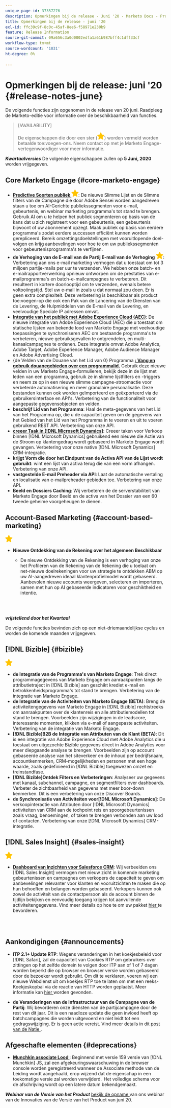 ```yaml
---
unique-page-id: 37357276
description: Opmerkingen bij de release - Juni '20 - Marketo Docs - Productdocumentatie
title: Opmerkingen bij de release - juni '20
exl-id: ffc39c9f-8c0c-45af-8ee6-f58971e230b9
feature: Release Information
source-git-commit: 09a656c3a0d0002edfa1a61b987bff4c1dff33cf
workflow-type: tm+mt
source-wordcount: '1031'
ht-degree: 0%

---
```


# Opmerkingen bij de release: juni &#39;20 {#release-notes-june}

De volgende functies zijn opgenomen in de release van 20 juni. Raadpleeg de Marketo-editie voor informatie over de beschikbaarheid van functies.

>[!AVAILABILITY]
>
>De eigenschappen die door een ster (![](assets/yellow-star.png)) worden vermeld worden betaalde toe:voegen-ons. Neem contact op met je Marketo Engage-vertegenwoordiger voor meer informatie.

**_Kwartaalversies_** De volgende eigenschappen zullen op **5 Juni, 2020** worden vrijgegeven.

## Core Marketo Engage {#core-marketo-engage}

* **[Predictive Soorten publiek ](https://experienceleague.adobe.com/docs/marketo/sky/predictive-audiences/getting-started-with-predictive-audiences.html?lang=en#predictive-audiences)** ![ (ster) ](assets/yellow-star.png): De nieuwe Slimme Lijst en de Slimme filters van de Campagne die door Adobe Sensei worden aangedreven staan u toe om AI-Gerichte publiekssegmenten voor e-mail, gebeurtenis, en webinar marketing programma&#39;s tot stand te brengen. Gebruik AI om u te helpen het publiek segmenteren op basis van de kans dat u zich registreert voor een gebeurtenis, een gebeurtenis bijwoont of uw abonnement opzegt. Maak publiek op basis van eerdere programma&#39;s zodat eerdere successen efficiënt kunnen worden gerepliceerd. Bereik omzettingsdoelstellingen met vooruitlopende doel-volgen en krijg aanbevelingen voor hoe te om uw publiekssegmenten voor gebeurtenisprogramma&#39;s te verfijnen.
* **de Verhoging van de E-mail van de Partij E-mail van de Verhoging** ![ (ster) ](assets/yellow-star.png): Verbetering aan ons e-mail marketing vermogen dat u toestaat om tot 3 miljoen partije-mails per uur te verzenden. We hebben onze batch- en e-mailrapportverwerking opnieuw ontworpen om de prestaties van e-mailprogramma&#39;s en batch-e-mailcampagnes te verbeteren. Dit resulteert in kortere doorlooptijd om te verzenden, evenals betere voltooiingstijd. Stel uw e-mail in zoals u dat normaal zou doen. Er is geen extra complexiteit. Deze verbetering is beschikbaar als product toe:voegen-op die ook een Pak van de Lancering van de Diensten van de Levering, de Hulpmiddelen van de E-mail van de Levering, en veelvoudige Speciale IP adressen omvat.
* **[Integratie van het publiek met Adobe Experience Cloud (AEC)](/help/marketo/product-docs/core-marketo-concepts/smart-lists-and-static-lists/static-lists/send-a-list-to-adobe-experience-cloud.md)**: De nieuwe integratie van Adobe Experience Cloud (AEC) die u toestaat om statische lijsten van bekende lood van Marketo Engage met veelvoudige toepassingen te synchroniseren AEC om bestaande programma&#39;s te verbeteren, nieuwe gebruiksgevallen te ontgrendelen, en multi-kanaalcampagnes te ordenen. Deze integratie omvat Adobe Analytics, Adobe Target, Adobe Experience Manager, Adobe Audience Manager en Adobe Advertising Cloud.
* {de Velden van de Douane van het Lid van 0} Programma **[: Vang en gebruik douanegebieden over een programmalid.](/help/marketo/product-docs/core-marketo-concepts/programs/working-with-programs/program-member-custom-fields.md)** Gebruik deze nieuwe velden in uw Marketo Engage-formulieren, bekijk deze in de lijst met leden van een programma, gebruik ze in slimme lijstfilters en -triggers en neem ze op in een nieuwe slimme campagne-stroomactie voor verbeterde automatisering en meer granulaire personalisatie. Deze bestanden kunnen ook worden geïmporteerd en geëxporteerd via de gebruikersinterface en API&#39;s. Verbetering van de functionaliteit voor aangepaste gegevensobjecten en velden.
* **beschrijf Lid van het Programma**: Haal de meta-gegevens van het Lid van het Programma op, die u de capaciteit geven om de gegevens van het Gebied van het Lid van het Programma in te voeren en uit te voeren gebruikend REST API. Verbetering van onze API.
* **[creeer Taak in [!DNL Microsoft Dynamics]](/help/marketo/product-docs/core-marketo-concepts/smart-campaigns/microsoft-dynamics-flow-actions/create-task-in-microsoft.md)**: Creeer taken voor Verkoop binnen [!DNL Microsoft Dynamics] gebruikend een nieuwe die Actie van de Stroom op klantengedrag wordt gebaseerd in Marketo Engage wordt gevangen. Verbetering voor onze native [!DNL Microsoft Dynamics] CRM-integratie.
* **krijgt Vorm die door het Eindpunt van de Activa API van de Lijst wordt gebruikt**: wint een lijst van activa terug die van een vorm afhangen. Verbetering van onze API.
* **vastgestelde E-mail Preheader via API**: Laat de automatische vertaling en localisatie van e-mailpreheader gebieden toe. Verbetering van onze API.
* **Beeld en Dossiers Caching**: Wij verbeteren de de serverstabiliteit van Marketo Engage door Beeld en de activa van het Dossier van een 60 tweede geheime voorgeheugen te dienen.

## Account-Based Marketing {#account-based-marketing}

![ (star) ](assets/yellow-star.png)

* **Nieuwe Ontdekking van de Rekening over het algemeen Beschikbaar**

   * De nieuwe Ontdekking van de Rekening is een verhoging van onze het Profileren van de Rekening van de Rekening die u toelaat om net-nieuwe doelrekeningen voor uw strategie te ontdekken ABM op uw AI-aangedreven ideaal klantenprofielmodel wordt gebaseerd. Aanbevolen nieuwe accounts weergeven, selecteren en importeren, samen met hun op AI gebaseerde indicatoren voor geschiktheid en intentie.

<br> 

**_vrijstellend door het Kwartaal_**

De volgende functies bevinden zich op een niet-driemaandelijkse cyclus en worden de komende maanden vrijgegeven.

## [!DNL Bizible] {#bizible}

![ (star) ](assets/yellow-star.png)

* **de Integratie van de Programma&#39;s van Marketo Engage**: Trek direct programmagegevens van Marketo Engage om aanraakpunten langs de attributietraject in [!DNL Bizible] aan geschikt krediet e-mail en betrokkenheidsprogramma&#39;s tot stand te brengen. Verbetering van de integratie van Marketo Engage.
* **de Integratie van de Activiteiten van Marketo Engage (BETA)**: Breng de activiteitengegevens van Marketo Engage in [!DNL Bizible] rechtstreeks om aanraakpunten over de klantenreis en alle attributiemodellen tot stand te brengen. Voorbeelden zijn wijzigingen in de leadscore, interessante momenten, klikken via e-mail of aangepaste activiteiten. Verbetering van de integratie van Marketo Engage.
* **[!DNL Bizible]B2B de Integratie van Attributen van de Klant (BETA)**: Dit is een integratie van Adobe Experience Cloud met Adobe Analytics die u toestaat om uitgezochte Bizible gegevens direct in Adobe Analytics voor meer diepgaande analyse te brengen. Voorbeelden zijn op account gebaseerde analyse van het siteverkeer en de inhoud per bedrijfsnaam, accountkenmerken, CRM-mogelijkheden en personen met een hoge waarde, zoals gedefinieerd in [!DNL Bizible] toegewezen omzet en treinstandfase.
* **[!DNL Bizible]Ontdek Filters en Verbeteringen**: Analyseer uw gegevens met kanaal, subchannel, campagne, en segmentfilters over dashboards. Verbeter de zichtbaarheid van gegevens met meer boor-down kenmerken. Dit is een verbetering van onze Discover Boards.
* **de Synchronisatie van Activiteiten voor[!DNL Microsoft Dynamics]**: De verkoopinteractie van Attributen door [!DNL Microsoft Dynamics] activiteiten van CRM aan de tochpoint reis en spoorgebeurtenissen zoals vraag, benoemingen, of taken te brengen verbonden aan uw lood of contacten. Verbetering van onze [!DNL Microsoft Dynamics] CRM-integratie.

## [!DNL Sales Insight] {#sales-insight}

![ (star) ](assets/yellow-star.png)

* **[Dashboard van Inzichten voor Salesforce CRM](/help/marketo/product-docs/marketo-sales-insight/msi-for-salesforce/features/insights-dashboard-feature-overview.md)**: Wij verbeelden ons [!DNL Sales Insight] vermogen met nieuw zicht in komende marketing gebeurtenissen en campagnes om verkopers de capaciteit te geven om aanbevelingen relevanter voor klanten en vooruitzichten te maken die op hun behoeften en belangen worden gebaseerd. Verkopers kunnen ook zowel de activiteit van de contactpersoon als de account binnen de tijdlijn bekijken en eenvoudig toegang krijgen tot aanvullende activiteitengegevens. Vind meer details op hoe te om uw pakket [ hier ](/help/marketo/product-docs/marketo-sales-insight/msi-for-salesforce/configuration/configuration-for-existing-customers.md) te bevorderen.

<br> 

## Aankondigingen {#announcements}

* **ITP 2.1+ Update RTP**: Wegens veranderingen in het koekjesbeleid voor [!DNL Safari], zal de capaciteit van Cookies RTP om gebruikers over zittingen op het zelfde domein te volgen door ITP aan of 1 of 7 dagen worden beperkt die op browser en browser versie worden gebaseerd door de bezoeker wordt gebruikt. Om dit te verklaren, voeren wij een nieuwe Webdienst uit om koekjes RTP toe te laten om met een reeks-Koekjeskopbal via de reactie van HTTP worden geplaatst. Meer informatie kan [ hier ](https://nation.marketo.com/t5/Knowledgebase/Browser-Cookie-Updates-How-Marketo-RTP-Is-Affected/ta-p/299603) worden gevonden.

* **de Veranderingen van de Infrastructuur van de Campagne van de Partij**: Wij bevorderen onze diensten van de partijcampagne door de rest van dit jaar. Dit is een naadloze update die geen invloed heeft op batchcampagnes die worden uitgevoerd en niet leidt tot een gedragswijziging. Er is geen actie vereist. Vind meer details in dit [ post van de Natie ](https://nation.marketo.com/t5/Product-Documents/Batch-Campaign-Processing-Infrastructure-Update/ta-p/301374).

## Afgeschafte elementen {#deprecations}

* **[Munchkin associate Lood ](https://developers.marketo.com/blog/deprecation-of-munchkin-associate-lead-method/)**: Beginnend met versie 159 versie van [!DNL Munchkin] JS, zal een afgekeuringswaarschuwing in de browser console worden geregistreerd wanneer de Associate methode van de Leiding wordt aangehaald, erop wijzend dat de eigenschap in een toekomstige versie zal worden verwijderd.  Het volledige schema voor de afschrijving wordt op een latere datum bekendgemaakt.

**_Webinar van de Versie van het Product_** [ bekijk de opname ](https://engage.marketo.com/June-Release-2020-On-Demand.html) van ons webinar van de Innovaties van de Versie van het Product van juni 20.
